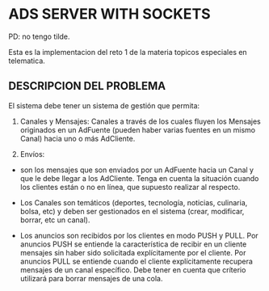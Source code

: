 ADS SERVER WITH SOCKETS
=======================

PD: no tengo tilde.

Esta es la implementacion del reto 1 de la materia topicos especiales en telematica. 


DESCRIPCION DEL PROBLEMA
-------------------------

El sistema debe tener un sistema de gestión que permita:

1. Canales y Mensajes: Canales a través de los cuales fluyen los Mensajes originados en un AdFuente (pueden haber varias fuentes
en un mismo Canal) hacia uno o más AdCliente.

2. Envíos: 

* son los mensajes que son enviados por un AdFuente hacia un Canal y que le debe llegar a los AdCliente. Tenga en cuenta la situación cuando los clientes están o no en línea, que supuesto realizar al respecto.

* Los Canales son temáticos (deportes, tecnología, noticias, culinaria, bolsa, etc) y deben ser gestionados en el sistema (crear, modificar, borrar, etc un canal).

* Los anuncios son recibidos por los clientes en modo PUSH y PULL. Por anuncios PUSH se entiende la característica de recibir en un 	cliente mensajes sin haber sido solicitada explícitamente por el cliente. Por anuncios PULL se entiende cuando el cliente explícitamente recupera mensajes de un canal específico. Debe tener en cuenta que críterio utilizará para borrar mensajes de una cola.